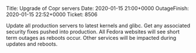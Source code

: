 Title: Upgrade of Copr servers
Date: 2020-01-15 21:00+0000
OutageFinish: 2020-01-15 22:52+0000
Ticket: 8506

Update all production servers to latest kernels and glibc. Get any associated security fixes pushed into production.
All Fedora websites will see short term outages as reboots occur. Other services will be impacted during updates and reboots.